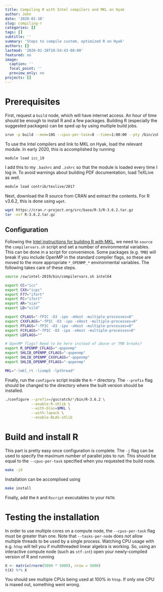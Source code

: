 ```yaml
---
title: Compiling R with Intel compilers and MKL on Hyak
author: John
date: '2020-01-10'
slug: compiling-r
categories: []
tags: []
subtitle: ''
summary: 'Steps to compile custom, optimized R on Hyak'
authors: []
lastmod: '2020-01-28T10:54:43-08:00'
featured: no
image:
  caption: ''
  focal_point: ''
  preview_only: no
projects: []
---
```


# Prerequisites

First, request a `build` node, which will have internet access. An hour of time
should be enough to install R and a few packages. Building R (especially the
suggested packages) can be sped up by using multiple build jobs.

```bash
srun -p build --mem=10G --cpus-per-task=8 --time=1:00:00 --pty /bin/zsh
```

To use the Intel compilers and link to MKL on Hyak, load the relevant module. In
early 2020, this is accomplished by running

```bash
module load icc_19
```

I add this to my `.bashrc` and `.zshrc` so that the module is loaded every time
I log in. To avoid warnings about building PDF documentation, load TeXLive as
well.

```bash
module load contrib/texlive/2017
```

Next, download the R source from CRAN and extract the contents. For R v3.6.2, this is done using `wget`.

```bash
wget https://cran.r-project.org/src/base/R-3/R-3.6.2.tar.gz
tar -xvf R-3.6.2.tar.gz
```

## Configuration

Following the [Intel instructions for building R with
MKL](https://software.intel.com/en-us/articles/build-r-301-with-intel-c-compiler-and-intel-mkl-on-linux),
we need to `source` the `compilervars.sh` script and set a number of
environmental variables. This can be done in a script for convenience. Some
packages (e.g. `TMB`) will break if you include OpenMP in the standard compiler
flags, so these are moved to the more appropriate `*_OPENMP_*` environmental
variables. The following takes care of these steps.

```bash
source /sw/intel-2019/bin/compilervars.sh intel64

export CC="icc"
export CXX="icpc"
export F77="ifort"
export FC="ifort"
export AR="xiar"
export LD="xild"

export CFLAGS="-fPIC -O3 -ipo -xHost -multiple-processes=8"
export CXXFLAGS="-fPIC -O3 -ipo -xHost -multiple-processes=8"
export FFLAGS="-fPIC -O3 -ipo -xHost -multiple-processes=8"
export FCFLAGS="-fPIC -O3 -ipo -xHost -multiple-processes=8"
export LDFLAGS=""

# OpenMP flags? Need to be here instead of above or TMB breaks?
export R_OPENMP_CFLAGS="-qopenmp"
export SHLIB_OPENMP_CFLAGS="-qopenmp"
export SHLIB_OPENMP_CXXFLAGS="-qopenmp"
export SHLIB_OPENMP_FFLAGS="-qopenmp"

MKL="-lmkl_rt -liomp5 -lpthread"
```

Finally, run the `configure` script inside the `R-*` directory. The `--prefix`
flag should be changed to the directory where the built version should be
installed.

```bash
./configure --prefix=/gscratch/*/bin/R-3.6.2 \
            --enable-R-shlib \
            --with-blas=$MKL \
            --with-lapack \
            --enable-BLAS-shlib
```

# Build and install R

This part is pretty easy once configuration is complete. The `-j` flag can be
used to specify the maximum number of parallel jobs to run. This should be equal
to the `--cpus-per-task` specified when you requested the build node.

```bash
make -j8
```

Installation can be accomplised using

```bash
make install
```

Finally, add the `R` and `Rscript` executables to your `PATH`.

# Testing the installation

In order to use multiple cores on a compute node, the `--cpus-per-task` flag
must be greater than one. Note that `--tasks-per-node` does *not* allow multiple
threads to be used by a single process. Watching CPU usage with e.g. `htop` will
tell you if multithreaded linear algebra is working. So, using an interactive
compute node (such as `stf-int`) open your newly-compiled version of R and
running

```r
X <- matrix(rnorm(5000 * 5000), nrow = 5000)
t(X) %*% X
```

You should see multiple CPUs being used at 100% in `htop`. If only one CPU is maxed out, something went wrong.


